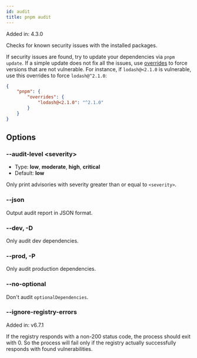 ```yaml
---
id: audit
title: pnpm audit
---
```


Added in: 4.3.0

Checks for known security issues with the installed packages.

If security issues are found, try to update your dependencies via `pnpm update`.
If a simple update does not fix all the issues, use [overrides] to force
versions that are not vulnerable. For instance, if `lodash@<2.1.0` is vulnerable,
use this overrides to force `lodash@^2.1.0`:

```json title="package.json"
{
    "pnpm": {
        "overrides": {
            "lodash@<2.1.0": "^2.1.0"
        }
    }
}
```

[overrides]: ../package_json.md#pnpmoverrides

## Options

### --audit-level &lt;severity\>

* Type: **low**, **moderate**, **high**, **critical**
* Default: **low**

Only print advisories with severity greater than or equal to `<severity>`.

### --json

Output audit report in JSON format.

### --dev, -D

Only audit dev dependencies.

### --prod, -P

Only audit production dependencies.

### --no-optional

Don't audit `optionalDependencies`.

### --ignore-registry-errors

Added in: v6.7.1

If the registry responds with a non-200 status code, the process should exit with 0.
So the process will fail only if the registry actually successfully responds with found vulnerabilities.
